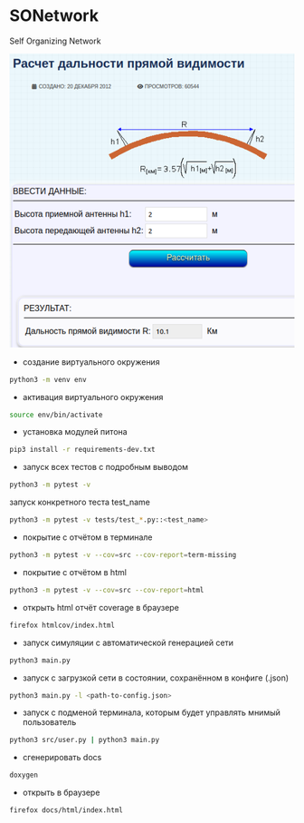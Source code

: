 # SONetwork
Self Organizing Network

![alt text](image.png)
  
- создание виртуального окружения
```bash
python3 -m venv env
```
  
- активация виртуального окружения
```bash
source env/bin/activate
```
  
- установка модулей питона
```bash
pip3 install -r requirements-dev.txt
```
  
- запуск всех тестов с подробным выводом
```bash
python3 -m pytest -v
```
  
запуск конкретного теста test_name
```bash
python3 -m pytest -v tests/test_*.py::<test_name>
```
  
- покрытие с отчётом в терминале
```bash
python3 -m pytest -v --cov=src --cov-report=term-missing
```
  
- покрытие с отчётом в html
```bash
python3 -m pytest -v --cov=src --cov-report=html
```
  
- открыть html отчёт coverage в браузере
```bash
firefox htmlcov/index.html 
```
  
- запуск симуляции с автоматической генерацией сети
```bash
python3 main.py
```
  
- запуск с загрузкой сети в состоянии, сохранённом в конфиге (.json)
```bash
python3 main.py -l <path-to-config.json>
```
  
- запуск с подменой терминала, которым будет управлять мнимый пользователь
```bash
python3 src/user.py | python3 main.py
```
  
- сгенерировать docs
```bash
doxygen
```
  
- открыть в браузере
```bash
firefox docs/html/index.html
```
